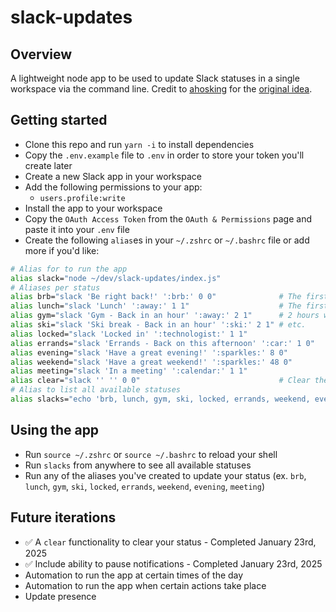 # slack-updates

## Overview

A lightweight node app to be used to update Slack statuses in a single workspace via the command line. Credit to [ahosking](https://github.com/ahosking) for the [original idea](https://github.com/ahosking/slack-status_updates).

## Getting started

- Clone this repo and run `yarn -i` to install dependencies
- Copy the `.env.example` file to `.env` in order to store your token you'll create later
- Create a new Slack app in your workspace
- Add the following permissions to your app:
  - `users.profile:write`
- Install the app to your workspace
- Copy the `OAuth Access Token` from the `OAuth & Permissions` page and paste it into your `.env` file
- Create the following `alias`es in your `~/.zshrc` or `~/.bashrc` file or add more if you'd like:

```bash
# Alias for to run the app
alias slack="node ~/dev/slack-updates/index.js"
# Aliases per status
alias brb="slack 'Be right back!' ':brb:' 0 0"              # The first 0 defaults to a status that will not expire - The second 0 ensures do not disturb is not enabled
alias lunch="slack 'Lunch' ':away:' 1 1"                    # The first 1 is the number of hours the status will last - The second 1 enables do not disturb
alias gym="slack 'Gym - Back in an hour' ':away:' 2 1"      # 2 hours with do not disturb enabled
alias ski="slack 'Ski break - Back in an hour' ':ski:' 2 1" # etc.
alias locked="slack 'Locked in' ':technologist:' 1 1"
alias errands="slack 'Errands - Back on this afternoon' ':car:' 1 0"
alias evening="slack 'Have a great evening!' ':sparkles:' 8 0"
alias weekend="slack 'Have a great weekend!' ':sparkles:' 48 0"
alias meeting="slack 'In a meeting' ':calendar:' 1 1"
alias clear="slack '' '' 0 0"                               # Clear the status
# Alias to list all available statuses
alias slacks="echo 'brb, lunch, gym, ski, locked, errands, weekend, evening, meeting, clear'"
```

## Using the app

- Run `source ~/.zshrc` or `source ~/.bashrc` to reload your shell
- Run `slacks` from anywhere to see all available statuses
- Run any of the aliases you've created to update your status
  (ex. `brb`, `lunch`, `gym`, `ski`, `locked`, `errands`, `weekend`, `evening`, `meeting`)

## Future iterations

- ✅ A `clear` functionality to clear your status - Completed January 23rd, 2025
- ✅ Include ability to pause notifications - Completed January 23rd, 2025
- Automation to run the app at certain times of the day
- Automation to run the app when certain actions take place
- Update presence
